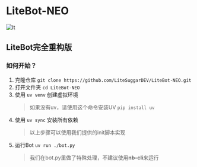 # LiteBot-NEO

![lt](https://github.com/user-attachments/assets/cea6ea42-6c01-4e8f-8960-0cfffd301280)

## LiteBot完全重构版

### 如何开始？

1. 克隆仓库 `git clone https://github.com/LiteSuggarDEV/LiteBot-NEO.git`
2. 打开文件夹 `cd LiteBot-NEO`
3. 使用 `uv venv` 创建虚拟环境
    > 如果没有uv，请使用这个命令安装UV `pip install uv`
4. 使用 `uv sync` 安装所有依赖
    > 以上步骤可以使用我们提供的init脚本实现
5. 运行Bot `uv run ./bot.py`
    > 我们在bot.py里做了特殊处理，不建议使用**nb-cli**来运行
